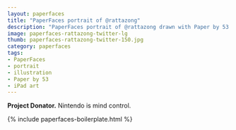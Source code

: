 ```yaml
---
layout: paperfaces
title: "PaperFaces portrait of @rattazong"
description: "PaperFaces portrait of @rattazong drawn with Paper by 53 on an iPad."
image: paperfaces-rattazong-twitter-lg
thumb: paperfaces-rattazong-twitter-150.jpg
category: paperfaces
tags: 
- PaperFaces
- portrait
- illustration
- Paper by 53
- iPad art
---
```


**Project Donator.** Nintendo is mind control.

{% include paperfaces-boilerplate.html %}